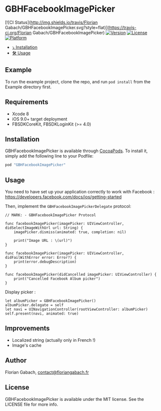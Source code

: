 # GBHFacebookImagePicker

[![CI Status](http://img.shields.io/travis/Florian Gabach/GBHFacebookImagePicker.svg?style=flat)](https://travis-ci.org/Florian Gabach/GBHFacebookImagePicker)
[![Version](https://img.shields.io/cocoapods/v/GBHFacebookImagePicker.svg?style=flat)](http://cocoapods.org/pods/GBHFacebookImagePicker)
[![License](https://img.shields.io/cocoapods/l/GBHFacebookImagePicker.svg?style=flat)](http://cocoapods.org/pods/GBHFacebookImagePicker)
[![Platform](https://img.shields.io/cocoapods/p/GBHFacebookImagePicker.svg?style=flat)](http://cocoapods.org/pods/GBHFacebookImagePicker)

- [⤵️ Installation](#installation)
- [🛠 Usage](#usage)

## Example

To run the example project, clone the repo, and run `pod install` from the Example directory first.

## Requirements

* Xcode 8 
* iOS 9.0+ target deployment
* FBSDKCoreKit, FBSDKLoginKit (>= 4.0)

## Installation

GBHFacebookImagePicker is available through [CocoaPods](http://cocoapods.org). To install
it, simply add the following line to your Podfile:

```ruby
pod "GBHFacebookImagePicker"
```

## Usage

You need to have set up your application correctly to work with Facebook : https://developers.facebook.com/docs/ios/getting-started

Then, implement the `GBHFacebookImagePickerDelegate` protocol:

```
// MARK: - GBHFacebookImagePicker Protocol

func facebookImagePicker(imagePicker: UIViewController, didSelectImageWithUrl url: String) {
    imagePicker.dismiss(animated: true, completion: nil)

    print("Image URL : \(url)")
}

func facebookImagePicker(imagePicker: UIViewController, didFailWithError error: Error?) {
    print(error.debugDescription)
}

func facebookImagePicker(didCancelled imagePicker: UIViewController) {
    print("Cancelled Facebook Album picker")
}
```

Display picker : 

```
let albumPicker = GBHFacebookImagePicker()
albumPicker.delegate = self
let navi = UINavigationController(rootViewController: albumPicker)
self.present(navi, animated: true)
```

## Improvements

- Localized string (actually only in French !)
- Image's cache 

## Author

Florian Gabach, contact@floriangabach.fr

## License

GBHFacebookImagePicker is available under the MIT license. See the LICENSE file for more info.
